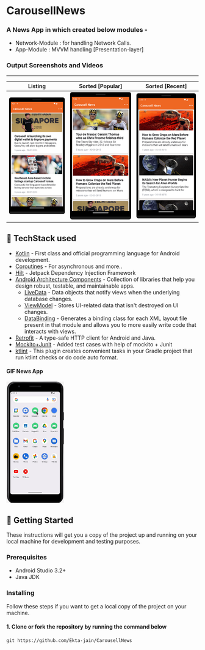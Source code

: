 # CarousellNews 
### A News App in which created below modules -
- Network-Module :  for handling Network Calls. 
- App-Module : MVVM handling [Presentation-layer]

### Output Screenshots and Videos
---
| Listing| Sorted [Popular] | Sorted [Recent] | 
|:-:|:-:|:-:|
| ![Screenshot showing due loan cards](./app/sampledata/Screenshot_01.png) | ![Screenshot showing approved loan cards](./app/sampledata/Screenshot_02.png) | ![Screenshot showing paid loan cards](./app/sampledata/Screenshot_03.png) |

## 📃 TechStack used
- [Kotlin](https://kotlinlang.org/) - First class and official programming language for Android development.
- [Coroutines](https://kotlinlang.org/docs/reference/coroutines-overview.html) - For asynchronous and more..
- [Hilt](https://developer.android.com/training/dependency-injection/hilt-android) - Jetpack Dependency Injection Framework
- [Android Architecture Components](https://developer.android.com/topic/libraries/architecture) - Collection of libraries that help you design robust, testable, and maintainable apps.
  - [LiveData](https://developer.android.com/topic/libraries/architecture/livedata) - Data objects that notify views when the underlying database changes.
  - [ViewModel](https://developer.android.com/topic/libraries/architecture/viewmodel) - Stores UI-related data that isn't destroyed on UI changes. 
  - [DataBinding](https://developer.android.com/topic/libraries/view-binding) - Generates a binding class for each XML layout file present in that module and allows you to more easily write code that interacts with views.
- [Retrofit](https://square.github.io/retrofit/) - A type-safe HTTP client for Android and Java.
- [Mockito+Junit](https://site.mockito.org/) - Added test cases with help of mockito + Junit
- [ktlint](https://github.com/JLLeitschuh/ktlint-gradle) - This plugin creates convenient tasks in your Gradle project that run ktlint checks or do code auto format.

#### GIF News App

<img alt="GIF showing sorted list according to option menu" src="./app/sampledata/news_app.gif" width="30%" />  

## 🚀 Getting Started
These instructions will get you a copy of the project up and running on your local machine for development and testing purposes.

### Prerequisites
*   Android Studio 3.2+
*   Java JDK

### Installing
Follow these steps if you want to get a local copy of the project on your machine.

#### 1. Clone or fork the repository by running the command below	
```
git https://github.com/Ekta-jain/CarousellNews
